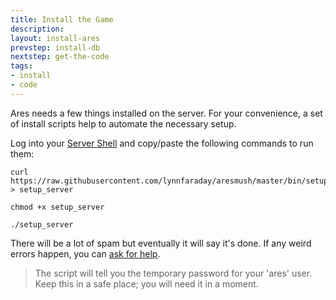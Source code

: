 ```yaml
---
title: Install the Game
description:
layout: install-ares
prevstep: install-db
nextstep: get-the-code
tags: 
- install
- code
---
```


Ares needs a few things installed on the server.   For your convenience, a set of install scripts help to automate the necessary setup.

Log into your [Server Shell](/install-ares/server-shell) and copy/paste the following commands to run them:  
   
    curl https://raw.githubusercontent.com/lynnfaraday/aresmush/master/bin/setup_server > setup_server  
    
    chmod +x setup_server
    
    ./setup_server

There will be a lot of spam but eventually it will say it's done.  If any weird errors happen, you can [ask for help](/feedback).

> The script will tell you the temporary password for your 'ares' user.  Keep this in a safe place; you will need it in a moment.
